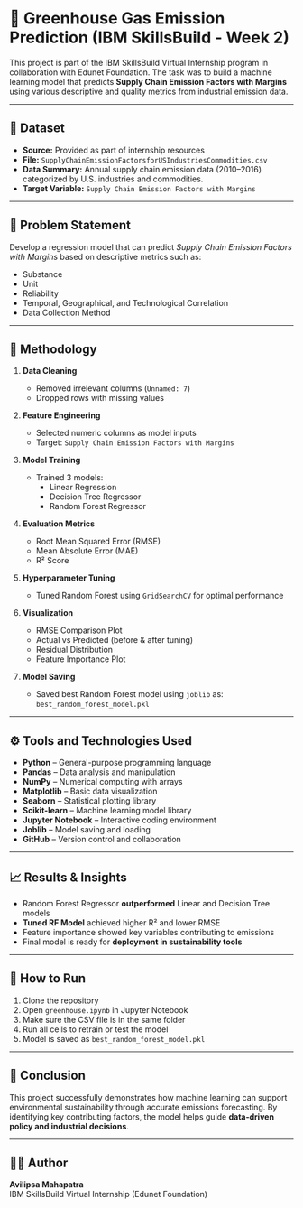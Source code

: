 # 🌱 Greenhouse Gas Emission Prediction (IBM SkillsBuild - Week 2)

This project is part of the IBM SkillsBuild Virtual Internship program in collaboration with Edunet Foundation. The task was to build a machine learning model that predicts **Supply Chain Emission Factors with Margins** using various descriptive and quality metrics from industrial emission data.

---

## 📁 Dataset

- **Source:** Provided as part of internship resources
- **File:** `SupplyChainEmissionFactorsforUSIndustriesCommodities.csv`
- **Data Summary:** Annual supply chain emission data (2010–2016) categorized by U.S. industries and commodities.
- **Target Variable:** `Supply Chain Emission Factors with Margins`

---

## 🎯 Problem Statement

Develop a regression model that can predict *Supply Chain Emission Factors with Margins* based on descriptive metrics such as:
- Substance
- Unit
- Reliability
- Temporal, Geographical, and Technological Correlation
- Data Collection Method

---

## 🧪 Methodology

1. **Data Cleaning**  
   - Removed irrelevant columns (`Unnamed: 7`)  
   - Dropped rows with missing values

2. **Feature Engineering**  
   - Selected numeric columns as model inputs  
   - Target: `Supply Chain Emission Factors with Margins`

3. **Model Training**  
   - Trained 3 models:  
     - Linear Regression  
     - Decision Tree Regressor  
     - Random Forest Regressor  

4. **Evaluation Metrics**  
   - Root Mean Squared Error (RMSE)  
   - Mean Absolute Error (MAE)  
   - R² Score

5. **Hyperparameter Tuning**  
   - Tuned Random Forest using `GridSearchCV` for optimal performance

6. **Visualization**  
   - RMSE Comparison Plot  
   - Actual vs Predicted (before & after tuning)  
   - Residual Distribution  
   - Feature Importance Plot

7. **Model Saving**  
   - Saved best Random Forest model using `joblib` as:  
     `best_random_forest_model.pkl`

---

## ⚙️ Tools and Technologies Used

- **Python** – General-purpose programming language  
- **Pandas** – Data analysis and manipulation  
- **NumPy** – Numerical computing with arrays  
- **Matplotlib** – Basic data visualization  
- **Seaborn** – Statistical plotting library  
- **Scikit-learn** – Machine learning model library  
- **Jupyter Notebook** – Interactive coding environment  
- **Joblib** – Model saving and loading  
- **GitHub** – Version control and collaboration

---

## 📈 Results & Insights

- Random Forest Regressor **outperformed** Linear and Decision Tree models
- **Tuned RF Model** achieved higher R² and lower RMSE
- Feature importance showed key variables contributing to emissions
- Final model is ready for **deployment in sustainability tools**

---

## 💾 How to Run

1. Clone the repository  
2. Open `greenhouse.ipynb` in Jupyter Notebook  
3. Make sure the CSV file is in the same folder  
4. Run all cells to retrain or test the model  
5. Model is saved as `best_random_forest_model.pkl`

---

## 🏁 Conclusion

This project successfully demonstrates how machine learning can support environmental sustainability through accurate emissions forecasting. By identifying key contributing factors, the model helps guide **data-driven policy and industrial decisions**.

---

## 👩‍💻 Author

**Avilipsa Mahapatra**  
IBM SkillsBuild Virtual Internship (Edunet Foundation)
